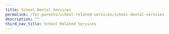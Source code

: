 ```yaml
---
title: School Dental Services
permalink: /for-parents/school-related-services/school-dental-services
description: ""
third_nav_title: School Related Services
---
```


